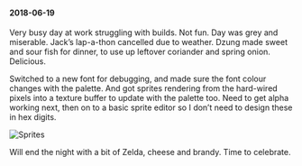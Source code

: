 #### 2018-06-19

Very busy day at work struggling with builds. Not fun. Day was grey and miserable. Jack’s lap-a-thon cancelled due to weather. Dzung made sweet and sour fish for dinner, to use up leftover coriander and spring onion. Delicious.

Switched to a new font for debugging, and made sure the font colour changes with the palette. And got sprites rendering from the hard-wired pixels into a texture buffer to update with the palette too. Need to get alpha working next, then on to a basic sprite editor so I don’t need to design these in hex digits.

![Sprites](/assets/sprites.png)

Will end the night with a bit of Zelda, cheese and brandy. Time to celebrate.